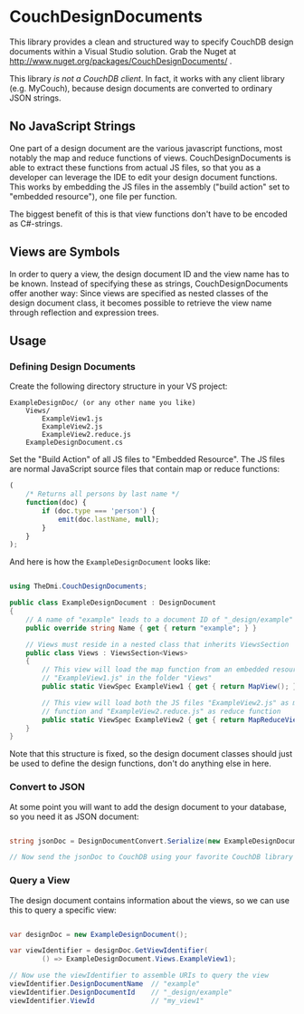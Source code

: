 
# CouchDesignDocuments

This library provides a clean and structured way to specify CouchDB design documents within a Visual Studio solution. Grab the Nuget at http://www.nuget.org/packages/CouchDesignDocuments/ .

This library *is not a CouchDB client*. In fact, it works with any client library (e.g. MyCouch), because design documents are converted to ordinary JSON strings.


## No JavaScript Strings

One part of a design document are the various javascript functions, most notably the map and reduce functions of views. CouchDesignDocuments is able to extract these functions from actual JS files, so that you as a developer can leverage the IDE to edit your design document functions. This works by embedding the JS files in the assembly ("build action" set to "embedded resource"), one file per function.

The biggest benefit of this is that view functions don't have to be encoded as C#-strings.


## Views are Symbols

In order to query a view, the design document ID and the view name has to be known. Instead of specifying these as strings, CouchDesignDocuments offer another way: Since views are specified as nested classes of the design document class, it becomes possible to retrieve the view name through reflection and expression trees.


## Usage

### Defining Design Documents

Create the following directory structure in your VS project:

```
ExampleDesignDoc/ (or any other name you like)
    Views/
        ExampleView1.js
        ExampleView2.js
        ExampleView2.reduce.js
    ExampleDesignDocument.cs

```


Set the "Build Action" of all JS files to "Embedded Resource". The JS files are normal JavaScript source files that contain map or reduce functions:

```javascript
(   
    /* Returns all persons by last name */ 
    function(doc) {
        if (doc.type === 'person') {
            emit(doc.lastName, null);
        }
    }
);

```


And here is how the `ExampleDesignDocument` looks like:

```csharp

using TheDmi.CouchDesignDocuments;

public class ExampleDesignDocument : DesignDocument
{
    // A name of "example" leads to a document ID of "_design/example"
    public override string Name { get { return "example"; } } 

    // Views must reside in a nested class that inherits ViewsSection
    public class Views : ViewsSection<Views>
    {
        // This view will load the map function from an embedded resource
        // "ExampleView1.js" in the folder "Views"
        public static ViewSpec ExampleView1 { get { return MapView(); } }

        // This view will load both the JS files "ExampleView2.js" as map 
        // function and "ExampleView2.reduce.js" as reduce function
        public static ViewSpec ExampleView2 { get { return MapReduceView(); } }
    }
}

```

Note that this structure is fixed, so the design document classes should just be used to define the design functions, don't do anything else in here.


### Convert to JSON

At some point you will want to add the design document to your database, so you need it as JSON document:

```csharp

string jsonDoc = DesignDocumentConvert.Serialize(new ExampleDesignDocument);

// Now send the jsonDoc to CouchDB using your favorite CouchDB library

```


### Query a View

The design document contains information about the views, so we can use this to query a specific view:

```csharp

var designDoc = new ExampleDesignDocument();

var viewIdentifier = designDoc.GetViewIdentifier(
        () => ExampleDesignDocument.Views.ExampleView1);

// Now use the viewIdentifier to assemble URIs to query the view
viewIdentifier.DesignDocumentName  // "example"
viewIdentifier.DesignDocumentId    // "_design/example"
viewIdentifier.ViewId              // "my_view1"

```



